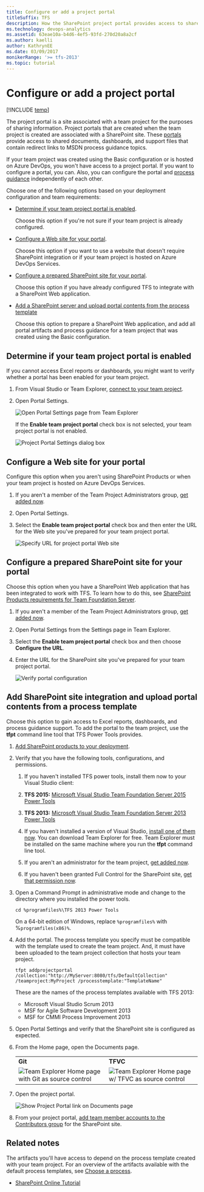```yaml
---
title: Configure or add a project portal 
titleSuffix: TFS
description: How the SharePoint project portal provides access to shared documents, dashboards, and support files-Team Foundation Server  
ms.technology: devops-analytics
ms.assetid: 63eae10a-b4d6-4ef5-93fd-270d20a8a2cf
ms.author: kaelli
author: KathrynEE
ms.date: 03/09/2017
monikerRange: '>= tfs-2013'
ms.topic: tutorial
---
```


# Configure or add a project portal

[!INCLUDE [temp](../includes/tfs-sharepoint-version.md)]

The project portal is a site associated with a team project for the purposes of sharing information. Project portals that are created when the team project is created are associated with a SharePoint site. These [portals](share-information-using-the-project-portal.md) provide access to shared documents, dashboards, and support files that contain redirect links to MSDN process guidance topics.  
  
 If your team project was created using the Basic configuration or is hosted on Azure DevOps, you won't have access to a project portal. If you want to configure a portal, you can. Also, you can configure the portal and [process guidance](share-information-using-the-project-portal.md) independently of each other.  
  
 Choose one of the following options based on your deployment configuration and team requirements:  
  
-   [Determine if your team project portal is enabled](#portal_enabled).  
  
     Choose this option if you're not sure if your team project is already configured.  
  
-   [Configure a Web site for your portal](#simple).  
  
     Choose this option if you want to use a website that doesn't require SharePoint integration or if your team project is hosted on Azure DevOps Services.  
  
-   [Configure a prepared SharePoint site for your portal](#validtfs).  
  
     Choose this option if you have already configured TFS to integrate with a SharePoint Web application.  
  
-   [Add a SharePoint server and upload portal contents from the process template](#addsp)  
  
     Choose this option to prepare a SharePoint Web application, and add all portal artifacts and process guidance for a team project that was created using the Basic configuration.  
  
##  <a name="portal_enabled"></a> Determine if your team project portal is enabled  
 If you cannot access Excel reports or dashboards, you might want to verify whether a portal has been enabled for your team project.  
  
1.  From Visual Studio or Team Explorer, [connect to your team project](../../organizations/projects/connect-to-projects.md).  
  
2.  Open Portal Settings.  
  
     ![Open Portal Settings page from Team Explorer](media/alm_pg_portalsettings.png "ALM_PG_PortalSettings")  
  
     If the **Enable team project portal** check box is not selected, your team project portal is not enabled.  
  
     ![Project Portal Settings dialog box](media/procguid_projectportalsettings.png "ProcGuid_ProjectPortalSettings")  
  
##  <a name="simple"></a> Configure a Web site for your portal  
 Configure this option when you aren't using SharePoint Products or when your team project is hosted on Azure DevOps Services.  
  
1.  If you aren't a member of the Team Project Administrators group, [get added now](/azure/devops/organizations/security/set-project-collection-level-permissions).  
  
2.  Open Portal Settings.  
  
3.  Select the **Enable team project portal** check box and then enter the URL for the Web site you've prepared for your team project portal.  
  
     ![Specify URL  for project portal Web site](media/alm_pg_portalwebsite.png "ALM_PG_PortalWebSite")  
  
##  <a name="validtfs"></a> Configure a prepared SharePoint site for your portal  
 Choose this option when you have a SharePoint Web application that has been integrated to work with TFS. To learn how to do this, see [SharePoint Products requirements for Team Foundation Server](/azure/devops/server/requirements#sharepoint).  
  
1.  If you aren't a member of the Team Project Administrators group, [get added now](/azure/devops/organizations/security/set-project-collection-level-permissions).  
  
2.  Open Portal Settings from the Settings page in Team Explorer.  
  
3.  Select the **Enable team project portal** check box and then choose **Configure the URL**.  
  
4.  Enter the URL for the SharePoint site you've prepared for your team project portal.  
  
     ![Verify portal configuration](media/alm_pg_portalenabled.png "ALM_PG_PortalEnabled")  
  
##  <a name="addsp"></a> Add SharePoint site integration and upload portal contents from a process template  
 Choose this option to gain access to Excel reports, dashboards, and process guidance support.  To add the portal to the team project, use the **tfpt** command line tool that TFS Power Tools provides.  

1. [Add SharePoint products to your deployment](/azure/devops/server/admin/add-sharepoint-to-tfs).  
  
2. Verify that you have the following tools, configurations, and permissions.  
  
   1. If you haven't installed TFS power tools, install them now to your Visual Studio client:
   2. **TFS 2015:** [Microsoft Visual Studio Team Foundation Server 2015 Power Tools](https://marketplace.visualstudio.com/items?itemName=TFSPowerToolsTeam.MicrosoftVisualStudioTeamFoundationServer2015Power) 
   3. **TFS 2013:** [Microsoft Visual Studio Team Foundation Server 2013 Power Tools](https://marketplace.visualstudio.com/items?itemName=TFSPowerToolsTeam.MicrosoftVisualStudioTeamFoundationServer2013Power)   
  
   4. If you haven't installed a version of Visual Studio, [install one of them now](https://visualstudio.microsoft.com/downloads/download-visual-studio-vs). You can download Team Explorer for free. Team Explorer must be installed on the same machine where you run the **tfpt** command line tool.  
  
   5. If you aren't an administrator for the team project, [get added now](../../organizations/security/set-project-collection-level-permissions.md).  
  
   6. If you haven't been granted Full Control for the SharePoint site, [get that permission now](../../organizations/security/set-sharepoint-permissions.md).  
  
3. Open a Command Prompt in administrative mode and change to the directory where you installed the power tools.  
  
   ```  
   cd %programfiles%\TFS 2013 Power Tools  
   ```  
  
    On a 64-bit edition of Windows, replace `%programfiles%` with %`programfiles(x86)%`.  
  
4. Add the portal. The process template you specify must be compatible with the template used to create the team project. And, it must have been uploaded to the team project collection that hosts your team project.  
  
   ```  
   tfpt addprojectportal /collection:"http://MyServer:8080/tfs/DefaultCollection" /teamproject:MyProject /processtemplate:"TemplateName"   
   ```  
  
    These are the names of the process templates available with TFS 2013:  
  
   -   Microsoft Visual Studio Scrum 2013    
   -   MSF for Agile Software Development 2013   
   -   MSF for CMMI Process Improvement 2013  
  
5. Open Portal Settings and verify that the SharePoint site is configured as expected.  
  
6. From the Home page, open the Documents page.  
  
   <table>
   <tbody valign="top">
   <tr>
   <td><strong>Git</strong></td>
   <td><strong>TFVC</strong></td>
   </tr>
   <tr>
   <td><img src="media/alm_te_githome.png" alt="Team Explorer Home page with Git as source control" title="ALM_TE_GitHome"/></td>
   <td><img src="media/tracking_teamproject.png" alt="Team Explorer Home page w&#47; TFVC as source control" title="Tracking_TeamProject"/></td>
   </tr>
   </tbody>
   </table>  
  
7. Open the project portal.  
  
    ![Show Project Portal link on Documents page](media/alm_pg_showprojectportal.png "ALM_PG_ShowProjectPortal")  
  
8. From your project portal, [add team member accounts to the Contributors group](/azure/devops/organizations/security/set-sharepoint-permissions) for the SharePoint site.  
  
## Related notes 

The artifacts you'll have access to depend on the process template created with your team project. For an overview of the artifacts available with the default process templates, see [Choose a process](../..//boards/work-items/guidance/choose-process.md).  
  
- [SharePoint Online Tutorial](https://office.microsoft.com/sharepoint-server-help/sharepoint-pages-i-an-introduction-RZ101837217.aspx?CTT=1)


